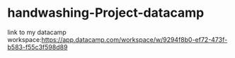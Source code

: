 # handwashing-Project-datacamp
link to my datacamp workspace:https://app.datacamp.com/workspace/w/9294f8b0-ef72-473f-b583-f55c3f598d89
